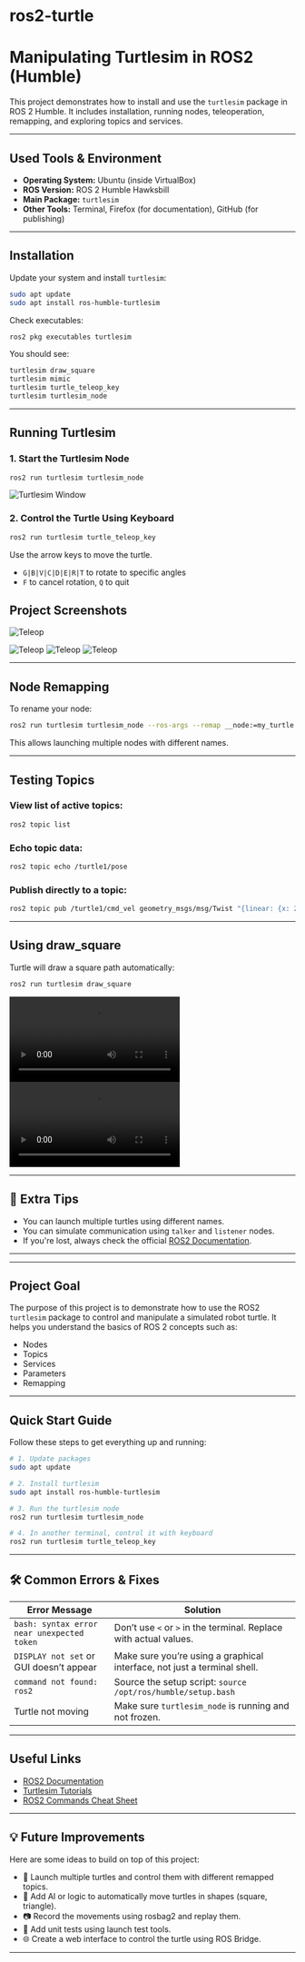 # ros2-turtle
#  Manipulating Turtlesim in ROS2 (Humble)

This project demonstrates how to install and use the `turtlesim` package in ROS 2 Humble. It includes installation, running nodes, teleoperation, remapping, and exploring topics and services.

---

##  Used Tools & Environment

- **Operating System:** Ubuntu (inside VirtualBox)
- **ROS Version:** ROS 2 Humble Hawksbill
- **Main Package:** `turtlesim`
- **Other Tools:** Terminal, Firefox (for documentation), GitHub (for publishing)

---

##  Installation

Update your system and install `turtlesim`:

```bash
sudo apt update
sudo apt install ros-humble-turtlesim
```

Check executables:

```bash
ros2 pkg executables turtlesim
```

You should see:

```bash
turtlesim draw_square
turtlesim mimic
turtlesim turtle_teleop_key
turtlesim turtlesim_node
```

---

##  Running Turtlesim

### 1. Start the Turtlesim Node

```bash
ros2 run turtlesim turtlesim_node
```

![Turtlesim Window](https://github.com/Raghad-ALSalmi/ros2-turtle/blob/main/photo_5802963265070943054_y.jpg)

### 2. Control the Turtle Using Keyboard

```bash
ros2 run turtlesim turtle_teleop_key
```

Use the arrow keys to move the turtle.
- `G|B|V|C|D|E|R|T` to rotate to specific angles
- `F` to cancel rotation, `Q` to quit
##  Project Screenshots

![Teleop](https://github.com/Raghad-ALSalmi/ros2-turtle/blob/main/photo_5802963265070943052_y.jpg)

![Teleop](https://github.com/Raghad-ALSalmi/ros2-turtle/blob/main/photo_5802963265070943050_y.jpg)
![Teleop](https://github.com/Raghad-ALSalmi/ros2-turtle/blob/main/photo_5802963265070943048_y%20(1).jpg)
![Teleop](https://github.com/Raghad-ALSalmi/ros2-turtle/blob/main/photo_5802963265070943049_y.jpg)

---

##  Node Remapping

To rename your node:

```bash
ros2 run turtlesim turtlesim_node --ros-args --remap __node:=my_turtle
```

This allows launching multiple nodes with different names.

---

##  Testing Topics

### View list of active topics:

```bash
ros2 topic list
```

### Echo topic data:

```bash
ros2 topic echo /turtle1/pose
```

### Publish directly to a topic:

```bash
ros2 topic pub /turtle1/cmd_vel geometry_msgs/msg/Twist "{linear: {x: 2.0}, angular: {z: 1.8}}"
```

---

## Using draw_square

Turtle will draw a square path automatically:

```bash
ros2 run turtlesim draw_square
```

![Teleop](https://github.com/Raghad-ALSalmi/ros2-turtle/blob/main/IMG_5314.MOV)
![Teleop](https://github.com/Raghad-ALSalmi/ros2-turtle/blob/main/IMG_5316.MOV)

---

## 🧠 Extra Tips

- You can launch multiple turtles using different names.
- You can simulate communication using `talker` and `listener` nodes.
- If you're lost, always check the official [ROS2 Documentation](https://docs.ros.org/en/humble/index.html).

---
---





##  Project Goal

The purpose of this project is to demonstrate how to use the ROS2 `turtlesim` package to control and manipulate a simulated robot turtle. It helps you understand the basics of ROS 2 concepts such as:
- Nodes
- Topics
- Services
- Parameters
- Remapping

---

##  Quick Start Guide

Follow these steps to get everything up and running:

```bash
# 1. Update packages
sudo apt update

# 2. Install turtlesim
sudo apt install ros-humble-turtlesim

# 3. Run the turtlesim node
ros2 run turtlesim turtlesim_node

# 4. In another terminal, control it with keyboard
ros2 run turtlesim turtle_teleop_key
```

---

## 🛠 Common Errors & Fixes

| Error Message                                | Solution                                                                 |
|---------------------------------------------|--------------------------------------------------------------------------|
| `bash: syntax error near unexpected token`  | Don’t use `<` or `>` in the terminal. Replace with actual values.        |
| `DISPLAY not set` or GUI doesn’t appear     | Make sure you’re using a graphical interface, not just a terminal shell. |
| `command not found: ros2`                   | Source the setup script: `source /opt/ros/humble/setup.bash`             |
| Turtle not moving                           | Make sure `turtlesim_node` is running and not frozen.                    |

---

##  Useful Links

- [ROS2 Documentation](https://docs.ros.org/en/humble/index.html)
- [Turtlesim Tutorials](https://docs.ros.org/en/humble/Tutorials/Beginner-CLI-Tools/Introducing-Turtlesim/Introducing-Turtlesim.html)
- [ROS2 Commands Cheat Sheet](https://github.com/ros2/ros2_documentation/blob/rolling/source/Tutorials/Beginner-CLI-Tools/Introducing-Turtlesim.rst)

---

## 💡 Future Improvements

Here are some ideas to build on top of this project:

- 🔁 Launch multiple turtles and control them with different remapped topics.
- 🧠 Add AI or logic to automatically move turtles in shapes (square, triangle).
- 📷 Record the movements using rosbag2 and replay them.
- 🧪 Add unit tests using launch test tools.
- 🌐 Create a web interface to control the turtle using ROS Bridge.

---
